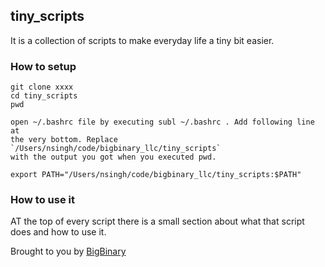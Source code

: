 ## tiny_scripts

It is a collection of scripts to make everyday life a tiny bit easier.

### How to setup

```
git clone xxxx
cd tiny_scripts
pwd 

open ~/.bashrc file by executing subl ~/.bashrc . Add following line at
the very bottom. Replace `/Users/nsingh/code/bigbinary_llc/tiny_scripts`
with the output you got when you executed pwd.

export PATH="/Users/nsingh/code/bigbinary_llc/tiny_scripts:$PATH"
```

### How to use it

AT the top of every script there is a small section about what that
script does and how to use it.


Brought to you by [BigBinary](http://BigBinary.com)
